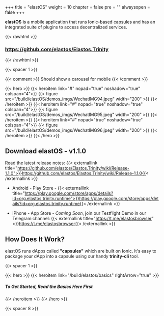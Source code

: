 
+++
title = "elastOS"
weight = 10
chapter = false
pre = ""
alwaysopen = false
+++

**elastOS** is a mobile application that runs Ionic-based capsules and has an integrated suite of plugins to access decentralized services.

{{< rawhtml >}}
    <h3>
        <a target="_blank" href="https://github.com/elastos/Elastos.Trinity" style="color: #333;">
            <i class="fab fa-github"></i> https://github.com/elastos/Elastos.Trinity
        </a>
    </h3>
{{< /rawhtml >}}

{{< spacer 1 >}}

{{< comment >}} Should show a carousel for mobile {{< /comment >}}

{{< hero >}}
    {{< heroitem link="#" nopad="true" noshadow="true" colspan="4">}}
        {{< figure src="/build/elastOS/demos_imgs/WechatIMG94.jpeg" width="200" >}}
    {{< /heroitem >}}
    {{< heroitem link="#" nopad="true" noshadow="true" colspan="4">}}
        {{< figure src="/build/elastOS/demos_imgs/WechatIMG95.jpeg" width="200" >}}
    {{< /heroitem >}}
    {{< heroitem link="#" nopad="true" noshadow="true" colspan="4">}}
        {{< figure src="/build/elastOS/demos_imgs/WechatIMG96.jpeg" width="200" >}}
    {{< /heroitem >}}
{{< /hero >}}

## Download elastOS - v1.1.0

Read the latest release notes: {{< externallink title="https://github.com/elastos/Elastos.Trinity/wiki/Release-1.1.0">}}https://github.com/elastos/Elastos.Trinity/wiki/Release-1.1.0{{< /externallink >}} 

- Android - Play Store - {{< externallink title="https://play.google.com/store/apps/details?id=org.elastos.trinity.runtime">}}https://play.google.com/store/apps/details?id=org.elastos.trinity.runtime{{< /externallink >}}

- iPhone - App Store - _Coming Soon_, join our Testflight Demo in our Telegram channel: {{< externallink title="https://t.me/elastosbrowser" >}}https://t.me/elastosbrowser{{< /externallink >}}

## How Does It Work?

elastOS runs dApps called **"capsules"** which are built on Ionic. It's easy to package your dApp into a capsule 
using our handy **trinity-cli** tool.  

{{< spacer 1 >}}

{{< hero >}}
    {{< heroitem link="/build/elastos/basics" rightArrow="true" >}}
        <h5>To Get Started, Read the Basics Here First</h5>
    {{< /heroitem >}}
{{< /hero >}}

{{< spacer 8 >}}

